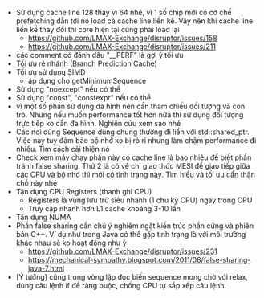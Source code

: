 - Sử dụng cache line 128 thay vì 64 nhé, vì 1 số chip mới có cơ chế prefetching dẫn tới nó load cả cache line liền kề. Vậy nên khi cache line liền kề thay đổi thì core hiện tại cũng phải load lại
  - https://github.com/LMAX-Exchange/disruptor/issues/158
  - https://github.com/LMAX-Exchange/disruptor/issues/211
- các comment có đánh dấu "__PERF" là gợi ý tối ưu
- Tối ưu rẽ nhánh (Branch Prediction Cache)
- Tối ưu sử dụng SIMD
    + áp dụng cho getMinimumSequence
- Sử dụng "noexcept" nếu có thể
- Sử dụng "const", "constexpr" nếu có thể
- vì một số phần sử dụng đa hình nên cần tham chiếu đối tượng và con trỏ. Nhưng nếu muốn performance tốt hơn nữa thì sử dụng đối tượng trực tiếp ko cần đa hình. Nghiên cứu xem sao nhé
- Các nơi dùng Sequence dùng chung thường đi liền với std::shared_ptr<Sequence>. Việc này tuy đảm bảo bộ nhớ ko bị rò rỉ nhưng làm chậm performance đi nhiều. Tìm cách cải thiện nó
- Check xem máy chạy phần này có cache line là bao nhiêu để biết phần tránh false sharing. Thứ 2 là có vẻ chỉ giao thức MESI để giao tiếp giữa các CPU và bộ nhớ thì mới có tình trạng này. Tìm hiểu và tối ưu cẩn thận chỗ này nhé
- Tận dụng CPU Registers (thanh ghi CPU)
    - Registers là vùng lưu trữ siêu nhanh (1 chu kỳ CPU) ngay trong CPU
    - Truy cập nhanh hơn L1 cache khoảng 3-10 lần
- Tận dụng NUMA
- Phần false sharing cần chú ý nghiêm ngặt kiến trúc phần cứng và phiên bản C++. Ví dụ như trong Java có thể gặp tình trạng là với môi trường khác nhau sẽ ko hoạt động như ý
    + https://github.com/LMAX-Exchange/disruptor/issues/231
    + https://mechanical-sympathy.blogspot.com/2011/08/false-sharing-java-7.html
- [Ý tưởng] cũng trong vòng lặp đọc biến sequence mong chờ với relax, dùng câu lệnh if để ràng buộc, chống CPU tự sắp xếp câu lệnh.